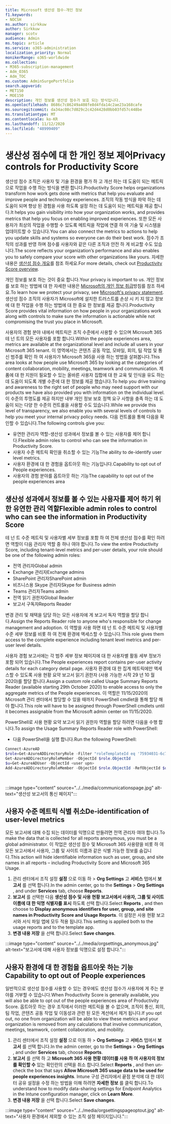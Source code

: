```yaml
---
title: Microsoft 생산성 점수-개인 정보
f1.keywords:
- NOCSH
ms.author: sirkkuw
author: Sirkkuw
manager: scotv
audience: Admin
ms.topic: article
ms.service: o365-administration
localization_priority: Normal
monikerRange: o365-worldwide
ms.collection:
- M365-subscription-management
- Adm_O365
- Adm_TOC
ms.custom: AdminSurgePortfolio
search.appverid:
- MET150
- MOE150
description: 개인 정보를 생산성 점수가 보호 되는 방식입니다.
ms.openlocfilehash: 8686c7c86249a408fe8d4fda14c2ae23a168cafe
ms.sourcegitcommit: da34ac08c7d029c2c42d4428d0bb03fd57c448be
ms.translationtype: MT
ms.contentlocale: ko-KR
ms.lasthandoff: 11/12/2020
ms.locfileid: "48999409"
---
```

# <a name="privacy-controls-for-productivity-score"></a><span data-ttu-id="7740e-103">생산성 점수에 대 한 개인 정보 제어</span><span class="sxs-lookup"><span data-stu-id="7740e-103">Privacy controls for Productivity Score</span></span>

<span data-ttu-id="7740e-104">생산성 점수 조직은 사용자 및 기술 환경을 평가 하 고 개선 하는 데 도움이 되는 메트릭으로 작업을 수행 하는 방식을 변환 합니다.</span><span class="sxs-lookup"><span data-stu-id="7740e-104">Productivity Score helps organizations transform how work gets done with metrics that help you evaluate and improve people and technology experiences.</span></span> <span data-ttu-id="7740e-105">조직의 작동 방식을 파악 하는 데 도움이 되며 향상 된 경험을 사용 하도록 설정 하는 데 도움이 되는 메트릭을 제공 합니다.</span><span class="sxs-lookup"><span data-stu-id="7740e-105">It helps you gain visibility into how your organization works, and provides metrics that help you focus on enabling improved experiences.</span></span>  <span data-ttu-id="7740e-106">또한 모든 사용자가 최상의 작업을 수행할 수 있도록 메트릭을 작업에 연결 하 여 기술 및 시스템을 업데이트할 수 있습니다.</span><span class="sxs-lookup"><span data-stu-id="7740e-106">You can also connect the metrics to actions to help you update skills and systems so everyone can do their best work.</span></span> <span data-ttu-id="7740e-107">점수가 조직의 성과를 반영 하며 점수를 사용자와 같은 다른 조직과 안전 하 게 비교할 수도 있습니다.</span><span class="sxs-lookup"><span data-stu-id="7740e-107">The score reflects your organization’s performance and also enables you to safely compare your score with other organizations like yours.</span></span>  <span data-ttu-id="7740e-108">자세한 내용은 [생산성 점수 개요](productivity-score.md)를 참조 하세요.</span><span class="sxs-lookup"><span data-stu-id="7740e-108">For more details, check out [Productivity Score overview](productivity-score.md).</span></span>

<span data-ttu-id="7740e-109">개인 정보를 보호 하는 것이 중요 합니다.</span><span class="sxs-lookup"><span data-stu-id="7740e-109">Your privacy is important to us.</span></span> <span data-ttu-id="7740e-110">개인 정보를 보호 하는 방법에 대 한 자세한 내용은 [Microsoft의 개인 정보 취급](https://privacy.microsoft.com/privacystatement)방침를 참조 하세요.</span><span class="sxs-lookup"><span data-stu-id="7740e-110">To learn how we protect your privacy, see [Microsoft's privacy statement](https://privacy.microsoft.com/privacystatement).</span></span> <span data-ttu-id="7740e-111">생산성 점수 조직의 사용자가 Microsoft에 설치한 트러스트를 손상 시 키 지 않고 정보에 대 한 작업을 수행 하는 방법에 대 한 중요 한 정보를 제공 합니다.</span><span class="sxs-lookup"><span data-stu-id="7740e-111">Productivity Score provides vital information on how people in your organizations work along with controls to make sure the information is actionable while not compromising the trust you place in Microsoft.</span></span>

<span data-ttu-id="7740e-112">사용자의 경험 분야 내에서 메트릭은 조직 수준에서 사용할 수 있으며 Microsoft 365 테 넌 트의 모든 사용자를 포함 합니다.</span><span class="sxs-lookup"><span data-stu-id="7740e-112">Within the people experiences area, metrics are available at the organizational level and include all users in your Microsoft 365 tenant.</span></span> <span data-ttu-id="7740e-113">이 영역에서는 콘텐츠 공동 작업, 모바일, 회의, 팀 작업 및 통신 범주를 확인 하 여 사용자가 Microsoft 365을 사용 하는 방법을 살펴봅니다.</span><span class="sxs-lookup"><span data-stu-id="7740e-113">This area looks at how people use Microsoft 365 by looking at the categories of content collaboration, mobility, meetings, teamwork and communication.</span></span> <span data-ttu-id="7740e-114">제품에 대 한 지원이 필요할 수 있는 올바른 사용자 집합에 대 한 교육 및 인식을 유도 하는 데 도움이 되도록 개별 수준에 대 한 정보를 제공 했습니다.</span><span class="sxs-lookup"><span data-stu-id="7740e-114">To help you drive   training and awareness  to the right set of people who may need support with our products we have also provided you with information on the  individual level.</span></span> <span data-ttu-id="7740e-115">이 수준의 투명도를 제공 하지만 내부 개인 정보 보호 정책 요구 사항을 충족 하는 데 도움이 되는 다양 한 수준의 컨트롤을 사용할 수도 있습니다.</span><span class="sxs-lookup"><span data-stu-id="7740e-115">While we provide this level of transparency, we also enable you with several levels of controls to help you meet your internal privacy policy needs.</span></span>
<span data-ttu-id="7740e-116">다음 컨트롤을 통해 다음을 확인할 수 있습니다.</span><span class="sxs-lookup"><span data-stu-id="7740e-116">The following controls give you:</span></span>

- <span data-ttu-id="7740e-117">유연한 관리자 역할-생산성 성과에서 정보를 볼 수 있는 사용자를 제어 합니다.</span><span class="sxs-lookup"><span data-stu-id="7740e-117">Flexible admin roles to control who can see the information in Productivity Score.</span></span>
- <span data-ttu-id="7740e-118">사용자 수준 메트릭 확인을 취소할 수 있는 기능</span><span class="sxs-lookup"><span data-stu-id="7740e-118">The ability to de-identify user level metrics.</span></span>
- <span data-ttu-id="7740e-119">사용자 환경에 대 한 경험을 옵트아웃 하는 기능입니다.</span><span class="sxs-lookup"><span data-stu-id="7740e-119">Capability to opt out of People experiences.</span></span>
- <span data-ttu-id="7740e-120">사용자의 경험 분야를 옵트아웃 하는 기능</span><span class="sxs-lookup"><span data-stu-id="7740e-120">The capability to opt out of the people   experiences area</span></span>

## <a name="flexible-admin-roles-to-control-who-can-see-the-information-in-productivity-score"></a><span data-ttu-id="7740e-121">생산성 성과에서 정보를 볼 수 있는 사용자를 제어 하기 위한 유연한 관리 역할</span><span class="sxs-lookup"><span data-stu-id="7740e-121">Flexible admin roles to control who can see the information in Productivity Score</span></span>

<span data-ttu-id="7740e-122">테 넌 트 수준 메트릭 및 사용자별 세부 정보를 포함 하 여 전체 생산성 점수를 확인 하려면 역할이 다음 관리자 역할 중 하나 여야 합니다.</span><span class="sxs-lookup"><span data-stu-id="7740e-122">To view the entire Productivity Score, including tenant-level metrics and per-user details, your role should be one of the following admin roles:</span></span>

- <span data-ttu-id="7740e-123">전역 관리자</span><span class="sxs-lookup"><span data-stu-id="7740e-123">Global admin</span></span>
- <span data-ttu-id="7740e-124">Exchange 관리자</span><span class="sxs-lookup"><span data-stu-id="7740e-124">Exchange admins</span></span>
- <span data-ttu-id="7740e-125">SharePoint 관리자</span><span class="sxs-lookup"><span data-stu-id="7740e-125">SharePoint admin</span></span>
- <span data-ttu-id="7740e-126">비즈니스용 Skype 관리자</span><span class="sxs-lookup"><span data-stu-id="7740e-126">Skype for Business admin</span></span>
- <span data-ttu-id="7740e-127">Teams 관리자</span><span class="sxs-lookup"><span data-stu-id="7740e-127">Teams admin</span></span>
- <span data-ttu-id="7740e-128">전역 읽기 권한자</span><span class="sxs-lookup"><span data-stu-id="7740e-128">Global Reader</span></span>
- <span data-ttu-id="7740e-129">보고서 구독자</span><span class="sxs-lookup"><span data-stu-id="7740e-129">Reports Reader</span></span>

<span data-ttu-id="7740e-130">변경 관리 및 채택을 담당 하는 모든 사용자에 게 보고서 독자 역할을 할당 합니다.</span><span class="sxs-lookup"><span data-stu-id="7740e-130">Assign the Reports Reader role to anyone who's responsible for change management and adoption.</span></span> <span data-ttu-id="7740e-131">이 역할을 사용 하면 테 넌 트 수준 메트릭 및 사용자별 수준 세부 정보를 비롯 하 여 전체 환경에 액세스할 수 있습니다.</span><span class="sxs-lookup"><span data-stu-id="7740e-131">This role gives them access to the complete experience including tenant level metrics and per-user level details.</span></span>

<span data-ttu-id="7740e-132">사용자 경험 보고서에는 각 범주 세부 정보 페이지에 대 한 사용자별 활동 세부 정보가 포함 되어 있습니다.</span><span class="sxs-lookup"><span data-stu-id="7740e-132">The People experiences report contains per-user activity details for each category detail page.</span></span> <span data-ttu-id="7740e-133">사용자 환경에 대 한 집계 메트릭에만 액세스할 수 있도록 사용 현황 요약 보고서 읽기 권한자 (사용 가능한 시작 29 년 10 월 2020)를 할당 합니다.</span><span class="sxs-lookup"><span data-stu-id="7740e-133">Assign a custom role called Usage Summary Reports Reader (available starting 29th October 2020) to enable access to only the aggregate metrics of the People experiences.</span></span> <span data-ttu-id="7740e-134">이 역할은 11/15/2020의 Microsoft 관리 센터에서 할당할 수 있을 때까지 PowerShell cmdlet을 통해 할당 해야 합니다.</span><span class="sxs-lookup"><span data-stu-id="7740e-134">This role will have to be assigned through PowerShell cmdlets until it becomes assignable from the Microsoft admin center on 11/15/2020.</span></span>

<span data-ttu-id="7740e-135">PowerShell로 사용 현황 요약 보고서 읽기 권한자 역할을 할당 하려면 다음을 수행 합니다.</span><span class="sxs-lookup"><span data-stu-id="7740e-135">To assign the Usage Summary Reports Reader role with PowerShell:</span></span>

- <span data-ttu-id="7740e-136">다음 PowerShell을 실행 합니다.</span><span class="sxs-lookup"><span data-stu-id="7740e-136">Run the following PowerShell:</span></span>

```powershell
Connect-AzureAD
$role=Get-AzureADDirectoryRole -Filter "roleTemplateId eq '75934031-6c7e-415a-99d7-48dbd49e875e'"
Get-AzureADDirectoryRoleMember -ObjectId $role.ObjectId
$u=Get-AzureADUser -ObjectId <user upn>
Add-AzureADDirectoryRoleMember -ObjectId $role.ObjectId -RefObjectId $u.ObjectId
```

</br>

:::image type="content" source="../../media/communicationspage.jpg" alt-text="생산성 보고서의 통신 페이지":::

## <a name="de-identification-of-user-level-metrics"></a><span data-ttu-id="7740e-138">사용자 수준 메트릭 식별 취소</span><span class="sxs-lookup"><span data-stu-id="7740e-138">De-identification of user-level metrics</span></span>

<span data-ttu-id="7740e-139">모든 보고서에 대해 수집 되는 데이터를 익명으로 만들려면 전역 관리자 여야 합니다.</span><span class="sxs-lookup"><span data-stu-id="7740e-139">To make the data that is collected for all reports anonymous, you must be a global administrator.</span></span> <span data-ttu-id="7740e-140">이 작업은 생산성 점수 및 Microsoft 365 사용량을 비롯 하 여 모든 보고서에서 사용자, 그룹 및 사이트 이름과 같은 식별 가능한 정보를 숨깁니다.</span><span class="sxs-lookup"><span data-stu-id="7740e-140">This action will hide identifiable information such as user, group, and site names in all reports – including Productivity Score and Microsoft 365 Usage.</span></span>

1. <span data-ttu-id="7740e-141">관리 센터에서 조직 설정 **설정** 으로 이동 하   >   **Org Settings** 고 **서비스** 탭에서 **보고서** 를 선택 합니다.</span><span class="sxs-lookup"><span data-stu-id="7740e-141">In the admin center, go to the  **Settings**  >  **Org Settings** , and under  **Services**  tab, choose  **Reports**.</span></span>
2. <span data-ttu-id="7740e-142">**보고서** 를 선택한 다음 **생산성 점수 및 사용 현황 보고서에서 사용자, 그룹 및 사이트 이름에 대 한 익명 식별자를 표시** 하도록 선택 합니다.</span><span class="sxs-lookup"><span data-stu-id="7740e-142">Select  **Reports** , and then choose to  **Display anonymous identifiers for user, group, and site names in Productivity Score and Usage Reports**.</span></span> <span data-ttu-id="7740e-143">이 설정은 사용 현황 보고서와 서식 파일 앱에 모두 적용 됩니다.</span><span class="sxs-lookup"><span data-stu-id="7740e-143">This setting is applied both to the usage reports and to the template app.</span></span>
3. <span data-ttu-id="7740e-144">**변경 내용 저장** 을 선택 합니다.</span><span class="sxs-lookup"><span data-stu-id="7740e-144">Select  **Save changes**.</span></span>

:::image type="content" source="../../media/orgsettings_anonymous.jpg" alt-text="보고서에 대해 사용자 정보를 익명으로 설정 합니다.":::

## <a name="capability-to-opt-out-of-people-experiences"></a><span data-ttu-id="7740e-146">사용자 환경에 대 한 경험을 옵트아웃 하는 기능</span><span class="sxs-lookup"><span data-stu-id="7740e-146">Capability to opt out of People experiences</span></span>

<span data-ttu-id="7740e-147">일반적으로 생산성 점수를 사용할 수 있는 경우에도 생산성 점수가 사용자에 게 주는 분야를 거부할 수 있습니다.</span><span class="sxs-lookup"><span data-stu-id="7740e-147">When Productivity Score is generally available, you will also be able to opt out of the people experiences area of Productivity Score.</span></span> <span data-ttu-id="7740e-148">옵트아웃 하는 경우 조직에서 이러한 메트릭을 볼 수 없으며, 조직이 통신, 회의, 팀 작업, 콘텐츠 공동 작업 및 이동성과 관련 된 모든 계산에서 제거 됩니다.</span><span class="sxs-lookup"><span data-stu-id="7740e-148">If you opt out, no one from  organization will be able to view these metrics and your organization is removed from any calculations that involve communication, meetings, teamwork, content collaboration, and mobility.</span></span>

1. <span data-ttu-id="7740e-149">관리 센터에서 조직 설정 **설정** 으로 이동 하   >   **Org Settings** 고 **서비스** 탭에서 **보고서** 를 선택 합니다.</span><span class="sxs-lookup"><span data-stu-id="7740e-149">In the admin center, go to the  **Settings**  >  **Org Settings** , and under  **Services**  tab, choose  **Reports**.</span></span>
2. <span data-ttu-id="7740e-150">**보고서** 를 선택 하 고 **Microsoft 365 사용 현황 데이터를 사용 하 여 사용자의 정보를 확인할 수** 있는 확인란의 선택을 취소 합니다.</span><span class="sxs-lookup"><span data-stu-id="7740e-150">Select  **Reports** , and then un-check the box that says  **Allow Microsoft 365 usage data to be used for people experiences insights**.</span></span> <span data-ttu-id="7740e-151">Intune 구성 관리자에서 끝점 분석에 대 한 데이터 공유 설정을 수정 하는 방법을 이해 하려면 **자세한 정보** 를 클릭 합니다.</span><span class="sxs-lookup"><span data-stu-id="7740e-151">To understand how to modify data-sharing settings for Endpoint Analytics in the Intune configuration manager, click on **Learn More**.</span></span>
3. <span data-ttu-id="7740e-152">**변경 내용 저장** 을 선택 합니다.</span><span class="sxs-lookup"><span data-stu-id="7740e-152">Select  **Save changes**.</span></span>

:::image type="content" source="../../media/orgsettingspageoptout.jpg" alt-text="사용자 환경에서 제외할 수 있는 조직 설정 페이지입니다.":::